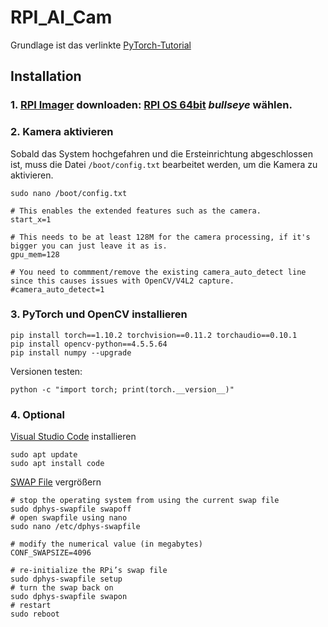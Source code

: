 # RPI_AI_Cam

Grundlage ist das verlinkte [PyTorch-Tutorial](https://pytorch.org/tutorials/intermediate/realtime_rpi.html)

## Installation
### 1. [RPI Imager](https://www.raspberrypi.com/software/) downloaden: [RPI OS 64bit](https://www.raspberrypi.com/software/operating-systems/) *bullseye* wählen.
### 2. Kamera aktivieren
Sobald das System hochgefahren und die Ersteinrichtung abgeschlossen ist, muss die Datei `/boot/config.txt` bearbeitet werden, um die Kamera zu aktivieren.
```
sudo nano /boot/config.txt
```


```
# This enables the extended features such as the camera.
start_x=1

# This needs to be at least 128M for the camera processing, if it's bigger you can just leave it as is.
gpu_mem=128

# You need to commment/remove the existing camera_auto_detect line since this causes issues with OpenCV/V4L2 capture.
#camera_auto_detect=1
```

### 3. PyTorch und OpenCV installieren

```
pip install torch==1.10.2 torchvision==0.11.2 torchaudio==0.10.1
pip install opencv-python==4.5.5.64
pip install numpy --upgrade
```

Versionen testen: 
```
python -c "import torch; print(torch.__version__)"
```

### 4. Optional
[Visual Studio Code](https://code.visualstudio.com/docs/setup/raspberry-pi) installieren
```
sudo apt update
sudo apt install code
```

[SWAP File](https://pimylifeup.com/raspberry-pi-swap-file/) vergrößern
```
# stop the operating system from using the current swap file
sudo dphys-swapfile swapoff
# open swapfile using nano 
sudo nano /etc/dphys-swapfile
```
```
# modify the numerical value (in megabytes)
CONF_SWAPSIZE=4096
```
```
# re-initialize the RPi’s swap file 
sudo dphys-swapfile setup
# turn the swap back on
sudo dphys-swapfile swapon
# restart
sudo reboot
```




